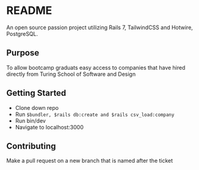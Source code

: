 # README
An open source passion project utilizing Rails 7, TailwindCSS and Hotwire, PostgreSQL.

## Purpose

To allow bootcamp graduats easy access to companies that have hired directly from Turing School of Software and Design

## Getting Started

- Clone down repo
- Run ```$bundler, $rails db:create and $rails csv_load:company```
- Run bin/dev
- Navigate to localhost:3000

## Contributing

Make a pull request on a new branch that is named after the ticket
